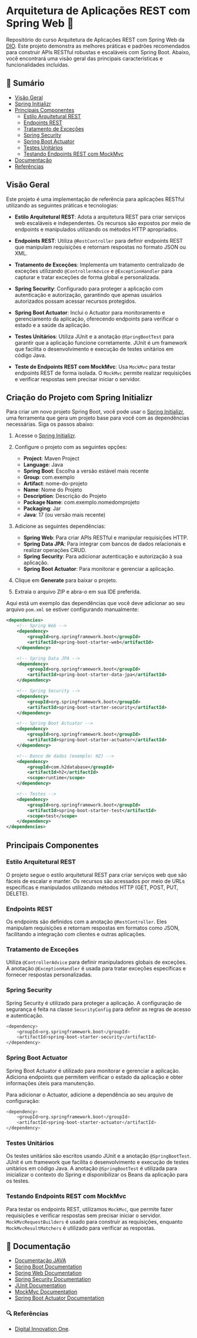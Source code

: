# Arquitetura de Aplicações REST com Spring Web 🍃

Repositório do curso Arquitetura de Aplicações REST com Spring Web da [DIO](https://www.dio.me/). Este projeto demonstra as melhores práticas e padrões recomendados para construir APIs RESTful robustas e escaláveis com Spring Boot. Abaixo, você encontrará uma visão geral das principais características e funcionalidades incluídas.

## 📑 Sumário

- [Visão Geral](#visão-geral)
- [Spring Initializr](#criação-do-projeto-com-spring-initializr)
- [Principais Componentes](#principais-componentes)
  - [Estilo Arquitetural REST](#estilo-arquitetural-rest)
  - [Endpoints REST](#endpoints-rest)
  - [Tratamento de Exceções](#tratamento-de-exceções)
  - [Spring Security](#spring-security)
  - [Spring Boot Actuator](#spring-boot-actuator)
  - [Testes Unitários](#testes-unitários)
  - [Testando Endpoints REST com MockMvc](#testando-endpoints-rest-com-mockmvc)
- [Documentação](#📄-documentação)
- [Referências](#🔍-referências)

## Visão Geral

Este projeto é uma implementação de referência para aplicações RESTful utilizando as seguintes práticas e tecnologias:

- **Estilo Arquitetural REST**: Adota a arquitetura REST para criar serviços web escaláveis e independentes. Os recursos são expostos por meio de endpoints e manipulados utilizando os métodos HTTP apropriados.
  
- **Endpoints REST**: Utiliza `@RestController` para definir endpoints REST que manipulam requisições e retornam respostas no formato JSON ou XML.

- **Tratamento de Exceções**: Implementa um tratamento centralizado de exceções utilizando `@ControllerAdvice` e `@ExceptionHandler` para capturar e tratar exceções de forma global e personalizada.

- **Spring Security**: Configurado para proteger a aplicação com autenticação e autorização, garantindo que apenas usuários autorizados possam acessar recursos protegidos.

- **Spring Boot Actuator**: Inclui o Actuator para monitoramento e gerenciamento da aplicação, oferecendo endpoints para verificar o estado e a saúde da aplicação.

- **Testes Unitários**: Utiliza JUnit e a anotação `@SpringBootTest` para garantir que a aplicação funcione corretamente. JUnit é um framework que facilita o desenvolvimento e execução de testes unitários em código Java.

- **Teste de Endpoints REST com MockMvc**: Usa `MockMvc` para testar endpoints REST de forma isolada. O `MockMvc` permite realizar requisições e verificar respostas sem precisar iniciar o servidor.

## Criação do Projeto com Spring Initializr

Para criar um novo projeto Spring Boot, você pode usar o [Spring Initializr](https://start.spring.io/), uma ferramenta que gera um projeto base para você com as dependências necessárias. Siga os passos abaixo:

1. Acesse o [Spring Initializr](https://start.spring.io/).

2. Configure o projeto com as seguintes opções:
   - **Project**: Maven Project
   - **Language**: Java
   - **Spring Boot**: Escolha a versão estável mais recente
   - **Group**: com.exemplo
   - **Artifact**: nome-do-projeto
   - **Name**: Nome do Projeto
   - **Description**: Descrição do Projeto
   - **Package Name**: com.exemplo.nomedomprojeto
   - **Packaging**: Jar
   - **Java**: 17 (ou versão mais recente)

3. Adicione as seguintes dependências:
   - **Spring Web**: Para criar APIs RESTful e manipular requisições HTTP.
   - **Spring Data JPA**: Para integrar com bancos de dados relacionais e realizar operações CRUD.
   - **Spring Security**: Para adicionar autenticação e autorização à sua aplicação.
   - **Spring Boot Actuator**: Para monitorar e gerenciar a aplicação.

4. Clique em **Generate** para baixar o projeto.

5. Extraia o arquivo ZIP e abra-o em sua IDE preferida.

Aqui está um exemplo das dependências que você deve adicionar ao seu arquivo `pom.xml` se estiver configurando manualmente:

```xml
<dependencies>
    <!-- Spring Web -->
    <dependency>
        <groupId>org.springframework.boot</groupId>
        <artifactId>spring-boot-starter-web</artifactId>
    </dependency>

    <!-- Spring Data JPA -->
    <dependency>
        <groupId>org.springframework.boot</groupId>
        <artifactId>spring-boot-starter-data-jpa</artifactId>
    </dependency>

    <!-- Spring Security -->
    <dependency>
        <groupId>org.springframework.boot</groupId>
        <artifactId>spring-boot-starter-security</artifactId>
    </dependency>

    <!-- Spring Boot Actuator -->
    <dependency>
        <groupId>org.springframework.boot</groupId>
        <artifactId>spring-boot-starter-actuator</artifactId>
    </dependency>

    <!-- Banco de dados (exemplo: H2) -->
    <dependency>
        <groupId>com.h2database</groupId>
        <artifactId>h2</artifactId>
        <scope>runtime</scope>
    </dependency>

    <!-- Testes -->
    <dependency>
        <groupId>org.springframework.boot</groupId>
        <artifactId>spring-boot-starter-test</artifactId>
        <scope>test</scope>
    </dependency>
</dependencies>
```

## Principais Componentes

### Estilo Arquitetural REST

O projeto segue o estilo arquitetural REST para criar serviços web que são fáceis de escalar e manter. Os recursos são acessados por meio de URLs específicas e manipulados utilizando métodos HTTP (GET, POST, PUT, DELETE).

### Endpoints REST

Os endpoints são definidos com a anotação `@RestController`. Eles manipulam requisições e retornam respostas em formatos como JSON, facilitando a integração com clientes e outras aplicações.

### Tratamento de Exceções
Utiliza `@ControllerAdvice` para definir manipuladores globais de exceções. A anotação `@ExceptionHandler` é usada para tratar exceções específicas e fornecer respostas personalizadas.

### Spring Security
Spring Security é utilizado para proteger a aplicação. A configuração de segurança é feita na classe `SecurityConfig` para definir as regras de acesso e autenticação.

```bash
<dependency>
    <groupId>org.springframework.boot</groupId>
    <artifactId>spring-boot-starter-security</artifactId>
</dependency>
```

### Spring Boot Actuator
Spring Boot Actuator é utilizado para monitorar e gerenciar a aplicação. Adiciona endpoints que permitem verificar o estado da aplicação e obter informações úteis para manutenção.

Para adicionar o Actuator, adicione a dependência ao seu arquivo de configuração:

```bash
<dependency>
    <groupId>org.springframework.boot</groupId>
    <artifactId>spring-boot-starter-actuator</artifactId>
</dependency>
```

### Testes Unitários
Os testes unitários são escritos usando JUnit e a anotação `@SpringBootTest`. JUnit é um framework que facilita o desenvolvimento e execução de testes unitários em código Java. A anotação `@SpringBootTest` é utilizada para inicializar o contexto do Spring e disponibilizar os Beans da aplicação para os testes.

### Testando Endpoints REST com MockMvc
Para testar os endpoints REST, utilizamos `MockMvc`, que permite fazer requisições e verificar respostas sem precisar iniciar o servidor. `MockMvcRequestBuilders` é usado para construir as requisições, enquanto `MockMvcResultMatchers` é utilizado para verificar as respostas.

## 📄 Documentação
- [Documentação JAVA](https://docs.oracle.com/javase/7/docs/api/java/lang/String.html)
- [Spring Boot Documentation](https://docs.spring.io/spring-boot/docs/current/reference/htmlsingle/)
- [Spring Web Documentation](https://docs.spring.io/spring-framework/docs/current/reference/html/web.html)
- [Spring Security Documentation](https://docs.spring.io/spring-security/site/docs/current/reference/html5/)
- [JUnit Documentation](https://junit.org/junit5/docs/current/user-guide/)
- [MockMvc Documentation](https://docs.spring.io/spring-framework/docs/current/reference/html/test.html#spring-test)
- [Spring Boot Actuator Documentation](https://docs.spring.io/spring-boot/docs/current/reference/html/actuator.html)

### 🔍 Referências
- [Digital Innovation One](https://web.dio.me/).
